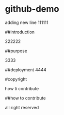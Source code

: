 # github-demo

adding new line
111111

##introduction

222222

##purpose

3333


##deployment
4444

#copyright

how ti contribute

##how to contribute

all right reserved

